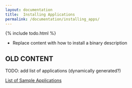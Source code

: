 ```yaml
---
layout: documentation
title:  Installing Applications
permalink: /documentation/installing_apps/
---
```


{% include todo.html %}


* Replace content with how to install a binary description


## OLD CONTENT

TODO: add list of applications (dynamically generated?)

[List of Sample Applications](https://github.com/Caleydo/?utf8=%E2%9C%93&query=sample)